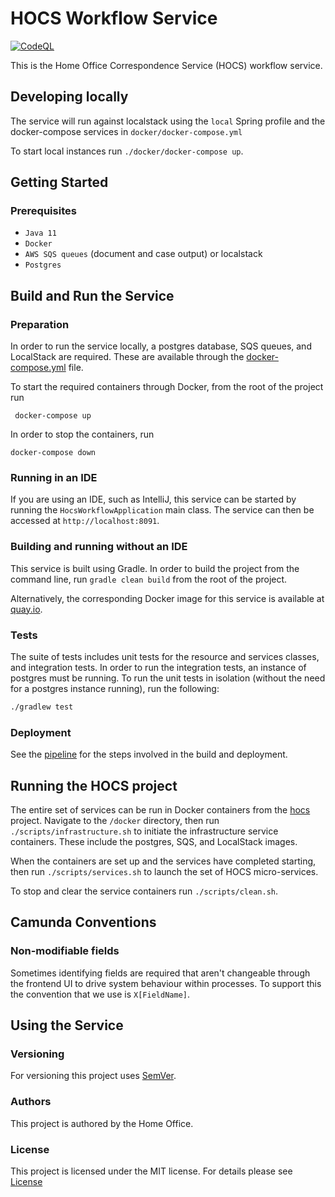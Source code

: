 # HOCS Workflow Service

[![CodeQL](https://github.com/UKHomeOffice/hocs-workflow/actions/workflows/codeql-analysis.yml/badge.svg)](https://github.com/UKHomeOffice/hocs-workflow/actions/workflows/codeql-analysis.yml)

This is the Home Office Correspondence Service (HOCS) workflow service.

## Developing locally
 
The service will run against localstack using the `local` Spring profile and the docker-compose services in `docker/docker-compose.yml`
 
To start local instances run `./docker/docker-compose up`.

## Getting Started

### Prerequisites

* ```Java 11```
* ```Docker```
* ```AWS SQS queues``` (document and case output) or localstack
* ```Postgres``` 
 
## Build and Run the Service

### Preparation
In order to run the service locally, a postgres database, SQS queues, and LocalStack are required. 
These are available through the [docker-compose.yml](docker-compose.yml) file.

To start the required containers through Docker, from the root of the project run 

```
 docker-compose up 
 ```
In order to stop the containers, run
````$xslt
docker-compose down
````

### Running in an IDE

If you are using an IDE, such as IntelliJ, this service can be started by running the `HocsWorkflowApplication` main class. 
The service can then be accessed at ```http://localhost:8091```.

### Building and running without an IDE

This service is built using Gradle. In order to build the project from the command line, run `gradle clean build` from the root of the project.

Alternatively, the corresponding Docker image for this service is available at [quay.io](https://quay.io/repository/ukhomeofficedigital/hocs-workflow).

### Tests

The suite of tests includes unit tests for the resource and services classes, and integration tests. In order to run the integration tests, an instance of postgres must be running.
To run the unit tests in isolation (without the need for a postgres instance running), run the following:
```bash
./gradlew test
```

### Deployment

See the [pipeline](.drone.yml) for the steps involved in the build and deployment.

## Running the HOCS project

The entire set of services can be run in Docker containers from the
 [hocs](https://github.com/UKHomeOffice/hocs) project. Navigate to the `/docker`  directory, then run `./scripts/infrastructure.sh`
to initiate the infrastructure service containers. These include the postgres, SQS, and LocalStack images. 

When the containers are set up and the services have completed starting, then run `./scripts/services.sh`
to launch the set of HOCS micro-services.

To stop and clear the service containers run `./scripts/clean.sh`.

## Camunda Conventions

### Non-modifiable fields

Sometimes identifying fields are required that aren't changeable through the frontend UI to drive system behaviour within processes. To support this the convention that we use is `X[FieldName]`.

## Using the Service

### Versioning

For versioning this project uses [SemVer](https://semver.org/).

### Authors

This project is authored by the Home Office.

### License 

This project is licensed under the MIT license. For details please see [License](LICENSE) 
